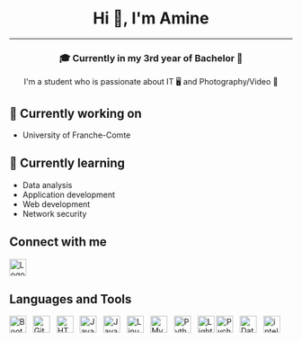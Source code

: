 <h1 align="center">Hi 👋, I'm Amine</h1>
<hr>
<h3 align="center"> 🎓 Currently in my 3rd year of Bachelor 🤝</h3>
<p align="center">I'm a student who is passionate about IT 🖥 and Photography/Video 📸</p>

## 🔭 Currently working on
- University of Franche-Comte

## 🌱 Currently learning
- Data analysis
- Application development
- Web development
- Network security

## Connect with me
<a href="https://www.linkedin.com/in/amine-ladel">
  <img src="https://cdn.jsdelivr.net/gh/devicons/devicon/icons/linkedin/linkedin-original.svg" alt="Logo LinkedIn" width="30" height="30">
</a>



## Languages and Tools
<p>
  <img src="https://cdn.jsdelivr.net/gh/devicons/devicon/icons/bootstrap/bootstrap-original.svg" alt="Bootstrap" width="30" height="30">&nbsp;&nbsp;
  <img src="https://cdn.jsdelivr.net/gh/devicons/devicon/icons/git/git-original.svg" alt="Git" width="30" height="30">&nbsp;&nbsp;
  <img src="https://cdn.jsdelivr.net/gh/devicons/devicon/icons/html5/html5-original.svg" alt="HTML5" width="30" height="30">&nbsp;&nbsp;
  <img src="https://cdn.jsdelivr.net/gh/devicons/devicon/icons/java/java-original.svg" alt="Java" width="30" height="30">&nbsp;&nbsp;
  <img src="https://cdn.jsdelivr.net/gh/devicons/devicon/icons/javascript/javascript-original.svg" alt="JavaScript" width="30" height="30">&nbsp;&nbsp;
  <img src="https://cdn.jsdelivr.net/gh/devicons/devicon/icons/linux/linux-original.svg" alt="Linux" width="30" height="30">&nbsp;&nbsp;
  <img src="https://cdn.jsdelivr.net/gh/devicons/devicon/icons/mysql/mysql-original.svg" alt="MySQL" width="30" height="30">&nbsp;&nbsp;
  <img src="https://cdn.jsdelivr.net/gh/devicons/devicon/icons/python/python-original.svg" alt="Python" width="30" height="30">&nbsp;&nbsp;
  <img src="https://upload.wikimedia.org/wikipedia/commons/b/b6/Adobe_Photoshop_Lightroom_CC_logo.svg" alt="Lightroom" width="30" height="30">
  <img src="https://upload.wikimedia.org/wikipedia/commons/1/1d/PyCharm_Icon.svg" alt="Pycharm" width="30" height="30">&nbsp;&nbsp;
  <img src="https://upload.wikimedia.org/wikipedia/commons/c/c9/DataGrip.svg" alt="Datagrip" width="30" height="30">&nbsp;&nbsp;
  <img src="https://upload.wikimedia.org/wikipedia/commons/9/9c/IntelliJ_IDEA_Icon.svg" alt="intellij" width="30" height="30">&nbsp;&nbsp;
</p>
